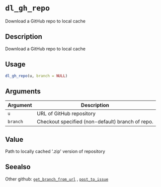 # `dl_gh_repo`

Download a GitHub repo to local cache


## Description

Download a GitHub repo to local cache


## Usage

```r
dl_gh_repo(u, branch = NULL)
```


## Arguments

Argument      |Description
------------- |----------------
`u`     |     URL of GitHub repository
`branch`     |     Checkout specified (non-default) branch of repo.


## Value

Path to locally cached '.zip' version of repository


## Seealso

Other github:
 [`get_branch_from_url`](#getbranchfromurl) ,
 [`post_to_issue`](#posttoissue)


